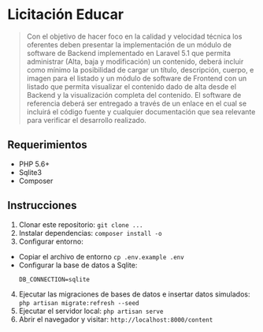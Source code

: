 # Licitación Educar

> Con el objetivo de hacer foco en la calidad y velocidad técnica los oferentes deben presentar la implementación de un módulo de software de Backend implementado en Laravel 5.1 que permita administrar (Alta, baja y modificación) un contenido, deberá incluir como mínimo la posibilidad de cargar un título, descripción, cuerpo, e imagen para el listado y un módulo de software de Frontend con un listado que permita visualizar el contenido dado de alta desde el Backend y la visualización completa del contenido. El software de referencia deberá ser entregado a través de un enlace en el cual se incluirá el código fuente y cualquier documentación que sea relevante para verificar el desarrollo realizado.

## Requerimientos

- PHP 5.6+
- Sqlite3
- Composer

## Instrucciones

1. Clonar este repositorio: `git clone ...`
2. Instalar dependencias: `composer install -o`
3. Configurar entorno:
* Copiar el archivo de entorno `cp .env.example .env`
* Configurar la base de datos a Sqlite:
  ```
  DB_CONNECTION=sqlite
  ```
4. Ejecutar las migraciones de bases de datos e insertar datos simulados: `php artisan migrate:refresh --seed`
5. Ejecutar el servidor local: `php artisan serve`
6. Abrir el navegador y visitar: `http://localhost:8000/content`